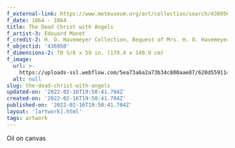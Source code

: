 ```yaml
---
f_external-link: https://www.metmuseum.org/art/collection/search/436950
f_date: 1864 - 1864
title: The Dead Christ with Angels
f_artist-3: Edouard Manet
f_credit-2: H. O. Havemeyer Collection, Bequest of Mrs. H. O. Havemeyer, 1929
f_objectid: '436950'
f_dimensions-2: 70 5/8 x 59 in. (179.4 x 149.9 cm)
f_image:
  url: >-
    https://uploads-ssl.webflow.com/5ea73a6a2a73b34c800aae87/620d5591148258413bfac03c_DP-17679-001.jpeg
  alt: null
slug: the-dead-christ-with-angels
updated-on: '2022-02-16T19:50:41.704Z'
created-on: '2022-02-16T19:50:41.704Z'
published-on: '2022-02-16T19:50:41.704Z'
layout: '[artwork].html'
tags: artwork
---
```


Oil on canvas
